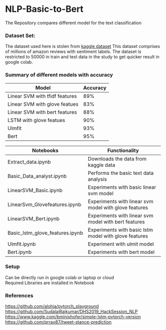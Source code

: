 # NLP-Basic-to-Bert


The Repository compares different model for the text classification 

### Dataset Set:

The dataset used here is stolen from [kaggle dataset](https://www.kaggle.com/bittlingmayer/amazonreviews)
This dataset comprises of millions of amazon reviews with sentiment labels. 
The dataset is restricted to 50000 in train and test data in the study to get quicker result in google colab.  
		

### Summary of different models with accuracy 
| Model  | Accuracy |
| ------------- | ------------- |
| Linear SVM with tfidf features  | 89%  |
| Linear SVM with glove featues  | 83%  |
| Linear SVM with bert features  | 88%  |
| LSTM with glove featues  | 90%  |
| Ulmfit  | 93%  |
| Bert  | 95%  |



| Notebooks  | Functionality |
| ------------- | ------------- |
| Extract_data.ipynb  | Downloads the data from kaggle data  |
| Basic_Data_analyst.ipynb  | Performs the basic text data analysis   |
| LinearSVM_Basic.ipynb  | Experiments with basic linear svm model  |
| LinearSvm_Glovefeatures.ipynb  | Experiments with linear svm model with glove features  |
| LinearSVM_Bert.ipynb  | Experiments with linear svm model with bert features  |
| Basic_lstm_glove_features.ipynb  | Experiments with basic lstm model with glove features  |
| Ulmfit.ipynb  | Experiment with ulmit model  |
| Bert.ipynb  | Experiments with bert model  |


### Setup
Can be directly run in google colab or laptop or cloud </br>
Required Libraries are installed in Notebook

### References
https://github.com/alohia/pytorch_playground <br />
https://github.com/SudalaiRajkumar/DHS2019_HackSession_NLP <br />
https://www.kaggle.com/bminixhofer/simple-lstm-pytorch-version <br />
https://github.com/prrao87/tweet-stance-prediction <br />
 




